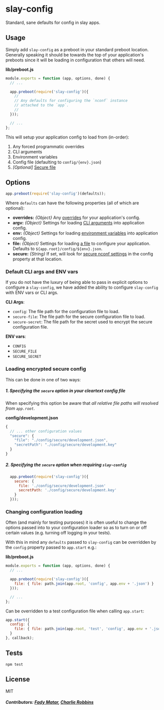 # slay-config
Standard, sane defaults for config in slay apps.

## Usage

Simply add `slay-config` as a preboot in your standard preboot location. Generally speaking it should be towards the top of your application's preboots since it will be loading in configuration that others will need.

**lib/preboot.js**
``` js
module.exports = function (app, options, done) {
  // ...

  app.preboot(require('slay-config')({
    //
    // Any defaults for configuring the `nconf` instance
    // attached to the `app`.
    //
  }));

  // ...
};
```

This will setup your application config to load from (in-order):

1. Any forced programmatic overrides
2. CLI arguments
3. Environment variables
4. Config file (defaulting to `config/{env}.json`)
5. _[Optional]_ [Secure file][secure-file]


## Options

``` js
app.preboot(require('slay-config')(defaults));
```

Where `defaults` can have the following properties (all of which are optional):

* **overrides:** _{Object}_ Any [overrides] for your application's config.
* **argv:** _{Object}_ Settings for loading [CLI arguments] into application config.
* **env:** _{Object}_ Settings for loading [environment variables] into application config.
* **file:** _{Object}_ Settings for loading [a file] to configure your application. Defaults to `${app.root}/config/${env}.json`.
* **secure:** _{String}_ If set, will look for [secure nconf settings][secure-file] in the config property at that location.

### Default CLI args and ENV vars

If you do not have the luxury of being able to pass in explicit options to
configure a `slay-config`, we have added the ability to configure
`slay-config` with ENV vars or CLI args.

**CLI Args**:
  - `config`: The file path for the configuration file to load.
  - `secure-file`: The file path for the secure configuration file to load.
  - `secure-secret`: The file path for the secret used to encrypt the secure
    configuration file.

**ENV vars**:
  - `CONFIG`
  - `SECURE_FILE`
  - `SECURE_SECRET`

### Loading encrypted secure config

This can be done in one of two ways:

##### 1. Specifying the `secure` option in your cleartext config file

When specifying this option be aware that _all relative file paths will resolved from `app.root`._

**config/development.json**
``` js
{
  // ... other configuration values
  "secure": {
    "file": "./config/secure/development.json",
    "secretPath": "./config/secure/development.key"
  }
}
```

##### 2. Specifying the `secure` option when requiring `slay-config`

``` js
  app.preboot(require('slay-config')({
    secure: {
      file: './config/secure/development.json'
      secretPath: './config/secure/development.key'
    }
  }));

```

### Changing configuration loading

Often (and mainly for testing purposes) it is often useful to change the options passed into to your configuration loader so as to turn on or off certain values (e.g. turning off logging in your tests).

With this in mind any `defaults` passed to `slay-config` can be overridden by the `config` property passed to `app.start` e.g.:

**lib/preboot.js**
``` js
module.exports = function (app, options, done) {
  // ...

  app.preboot(require('slay-config')({
    file: { file: path.join(app.root, 'config', app.env + '.json') }
  }));

  // ...
};
```

Can be overridden to a test configuration file when calling `app.start`:

``` js
app.start({
  config: {
    file: { file: path.join(app.root, 'test', 'config', app.env + '.json') }
  }
}, callback);
```

## Tests

```
npm test
```

## License
MIT

##### Contributors: [Fady Matar](https://github.com/fmatar), [Charlie Robbins](https://github.com/indexzero)

[overrides]: https://github.com/indexzero/nconf#literal
[CLI arguments]: https://github.com/indexzero/nconf#argv
[environment variables]: https://github.com/indexzero/nconf#env
[a file]: https://github.com/indexzero/nconf#file
[secure-file]: https://github.com/indexzero/nconf#encrypting-file-contents
